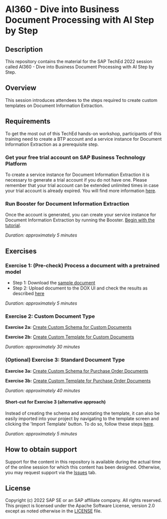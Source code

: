 # AI360 - Dive into Business Document Processing with AI Step by Step

## Description

This repository contains the material for the SAP TechEd 2022 session called AI360 - Dive into Business Document Processing with AI Step by Step.  

## Overview

This session introduces attendees to the steps required to create custom templates on Document Information Extraction.

## Requirements

To get the most out of this TechEd hands-on workshop, participants of this training need to create a BTP account and a service instance for Document Information Extraction as a prerequisite step.

### Get your free trial account on SAP Business Technology Platform
To create a service instance for Document Information Extraction it is necessary to generate a trial account if you do not have one. Please remember that your trial account can be extended unlimited times in case your trial account is already expired. You will find more information <a href="https://developers.sap.com/tutorials/hcp-create-trial-account.html#0dcf1c45-cd6f-48cc-ae10-690765287a5a" target="_blank">here</a>. 

### Run Booster for Document Information Extraction 
Once the account is generated, you can create your service instance for Document Information Extraction by running the Booster. <a href="https://developers.sap.com/tutorials/cp-aibus-dox-booster-app.html" target="_blank">Begin with the tutorial</a>.

*Duration: approximately 5 minutes* 

## Exercises

### Exercise 1: (Pre-check) Process a document with a pretrained model
<a id="Exercise0"></a>
- Step 1: Download the <a href="https://raw.githubusercontent.com/SAPDocuments/Tutorials/master/tutorials/cp-aibus-dox-swagger-ui/data/sample-invoice-1.pdf" target="_blank">sample document</a>
- Step 2: Upload document to the DOX UI and check the results as described <a href="https://developers.sap.com/tutorials/cp-aibus-dox-ui.html" target="_blank">here</a>

*Duration: approximately 5 minutes*

### Exercise 2: Custom Document Type

<a id="Exercise2a"></a>
**Exercise 2a:**
<a href="https://developers.sap.com/tutorials/cp-aibus-dox-ui-schema-custom.html" target="_blank">Create Custom Schema for Custom Documents</a>

<a id="Exercise2b"></a>
**Exercise 2b:**
<a href="https://developers.sap.com/tutorials/cp-aibus-dox-ui-template-custom.html" target="_blank">Create Custom Template for Custom Documents</a>

*Duration: approximately 30 minutes*

### (Optional) Exercise 3: Standard Document Type 

<a id="Exercise3a"></a>
**Exercise 3a:**
<a href="https://developers.sap.com/tutorials/cp-aibus-dox-ui-schema.html" target="_blank">Create Custom Schema for Purchase Order Documents</a>

<a id="Exercise3b"></a>
**Exercise 3b:**
[Create Custom Template for Purchase Order Documents](https://developers.sap.com/tutorials/cp-aibus-dox-ui-template.html)

*Duration: approximately 40 minutes*

#### Short-cut for Exercise 3 (alternative approach) 
Instead of creating the schema and annotating the template, it can also be easily  imported into your project by navigating to the template screen and clicking the 'Import Template' button. To do so, follow these steps [here](https://github.com/SAP-samples/teched2022-AI380/tree/main/exercises).

*Duration: approximately 5 minutes*

## How to obtain support

Support for the content in this repository is available during the actual time of the online session for which this content has been designed. Otherwise, you may request support via the [Issues](../../issues) tab.

## License

Copyright (c) 2022 SAP SE or an SAP affiliate company. All rights reserved. This project is licensed under the Apache Software License, version 2.0 except as noted otherwise in the [LICENSE](LICENSES/Apache-2.0.txt) file.
